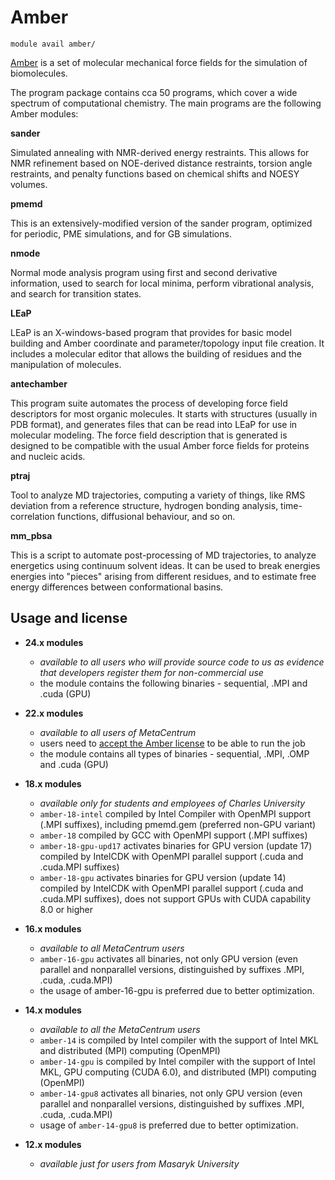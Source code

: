 # Amber

    module avail amber/

[Amber](http://ambermd.org/) is a set of molecular mechanical force fields for the simulation of biomolecules.

The program package contains cca 50 programs, which cover a wide spectrum of computational chemistry. The main programs are the following Amber modules: 

**sander**

Simulated annealing with NMR-derived energy restraints. This allows for NMR refinement based on NOE-derived distance restraints, torsion angle restraints, and penalty functions based on chemical shifts and NOESY volumes.

**pmemd**

This is an extensively-modified version of the sander program, optimized for periodic, PME simulations, and for GB simulations.

**nmode**

Normal mode analysis program using first and second derivative information, used to search for local minima, perform vibrational analysis, and search for transition states.

**LEaP**

LEaP is an X-windows-based program that provides for basic model building and Amber coordinate and parameter/topology input file creation. It includes a molecular editor that allows the building of residues and the manipulation of molecules.

**antechamber**

This program suite automates the process of developing force field descriptors for most organic molecules. It starts with structures (usually in PDB format), and generates files that can be read into LEaP for use in molecular modeling. The force field description that is generated is designed to be compatible with the usual Amber force fields for proteins and nucleic acids.

**ptraj**

Tool to analyze MD trajectories, computing a variety of things, like RMS deviation from a reference structure, hydrogen bonding analysis, time-correlation functions, diffusional behaviour, and so on.

**mm_pbsa**

This is a script to automate post-processing of MD trajectories, to analyze energetics using continuum solvent ideas. It can be used to break energies energies into "pieces" arising from different residues, and to estimate free energy differences between conformational basins. 

## Usage and license

- **24.x modules**
    - *available to all users who will provide source code to us as evidence that developers register them for non-commercial use*
    - the module contains the following binaries - sequential, .MPI and .cuda (GPU)

- **22.x modules**
    - *available to all users of MetaCentrum*
    - users need to [accept the Amber license](https://signup.e-infra.cz/meta/registrar/?vo=meta&group=lic_amber) to be able to run the job
    - the module contains all types of binaries - sequential, .MPI, .OMP and .cuda (GPU)

- **18.x modules**
    - *available only for students and employees of Charles University*
    - `amber-18-intel` compiled by Intel Compiler with OpenMPI support (.MPI suffixes), including pmemd.gem (preferred non-GPU variant)
    - `amber-18` compiled by GCC with OpenMPI support (.MPI suffixes)
    - `amber-18-gpu-upd17` activates binaries for GPU version (update 17) compiled by IntelCDK with OpenMPI parallel support (.cuda and .cuda.MPI suffixes)
    - `amber-18-gpu` activates binaries for GPU version (update 14) compiled by IntelCDK with OpenMPI parallel support (.cuda and .cuda.MPI suffixes), does not support GPUs with CUDA capability 8.0 or higher

- **16.x modules**
    - *available to all MetaCentrum users*
    - `amber-16-gpu` activates all binaries, not only GPU version (even parallel and nonparallel versions, distinguished by suffixes .MPI, .cuda, .cuda.MPI)
    - the usage of amber-16-gpu is preferred due to better optimization.

- **14.x modules**
    - *available to all the MetaCentrum users*
    - `amber-14` is compiled by Intel compiler with the support of Intel MKL and distributed (MPI) computing (OpenMPI)
    - `amber-14-gpu` is compiled by Intel compiler with the support of Intel MKL, GPU computing (CUDA 6.0), and distributed (MPI) computing (OpenMPI)
    - `amber-14-gpu8` activates all binaries, not only GPU version (even parallel and nonparallel versions, distinguished by suffixes .MPI, .cuda, .cuda.MPI)
    - usage of `amber-14-gpu8` is preferred due to better optimization.

- **12.x modules**
    - *available just for users from Masaryk University*


